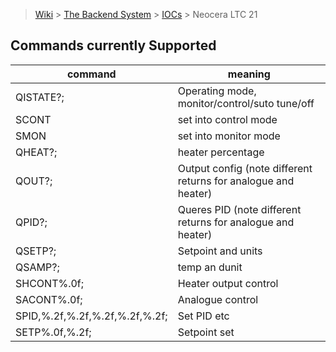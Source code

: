 > [Wiki](Home) > [The Backend System](The-Backend-System) > [IOCs](IOCs) > Neocera LTC 21

## Commands currently Supported

command | meaning
 ---    | --------
QISTATE?; | Operating mode, monitor/control/suto tune/off
SCONT | set into control mode
SMON | set into monitor mode
QHEAT?; | heater percentage
QOUT?<channel>; | Output config (note different returns for analogue and heater)
QPID?<channel>; | Queres PID (note different returns for analogue and heater)
QSETP?<channel>; | Setpoint and units
QSAMP?<channel>; | temp an dunit
SHCONT%.0f; | Heater output control
SACONT%.0f; | Analogue control
SPID<channel>,%.2f,%.2f,%.2f,%.2f,%.2f; | Set PID etc
SETP%.0f,%.2f; | Setpoint set
